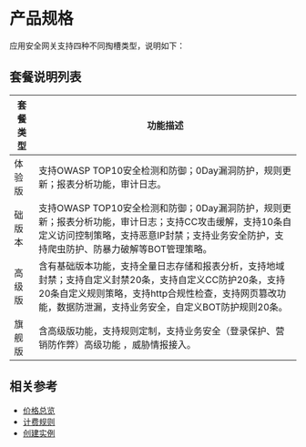 # 产品规格

应用安全网关支持四种不同掏槽类型，说明如下：

## 套餐说明列表

| 套餐类型 | 功能描述                                                     |
| -------- | ------------------------------------------------------------ |
| 体验版   | 支持OWASP TOP10安全检测和防御；0Day漏洞防护，规则更新；报表分析功能，审计日志。 |
| 础版本   | 支持OWASP TOP10安全检测和防御；0Day漏洞防护，规则更新；报表分析功能，审计日志；支持CC攻击缓解，支持10条自定义访问控制策略，支持恶意IP封禁；支持业务安全防护，支持爬虫防护、防暴力破解等BOT管理策略。 |
| 高级版   | 含有基础版本功能，支持全量日志存储和报表分析，支持地域封禁；支持自定义封禁20条，支持自定义CC防护20条，支持20条自定义规则策略，支持http合规性检查，支持网页篡改功能，数据防泄漏，支持业务安全，自定义BOT防护规则20条。 |
| 旗舰版   | 含高级版功能，支持规则定制，支持业务安全（登录保护、营销防作弊）高级功能      ，威胁情报接入。 |

## 相关参考


- [价格总览](../Pricing/Price-Overview.md)
- [计费规则](../Pricing/Billing-Overview.md)
- [创建实例](../Getting-Started/Create-free-trial-instance.md)

